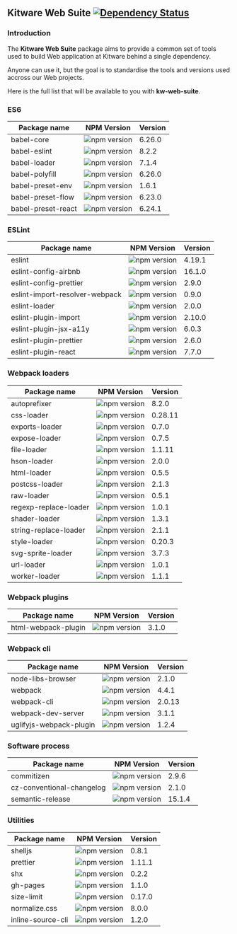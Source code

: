 ## Kitware Web Suite [![Dependency Status](https://img.shields.io/david/kitware/kw-web-suite.svg)](https://david-dm.org/kitware/kw-web-suite)

### Introduction

The **Kitware Web Suite** package aims to provide a common
set of tools used to build Web application at Kitware behind
a single dependency.

Anyone can use it, but the goal is to standardise
the tools and versions used accross our Web projects.

Here is the full list that will be available to you with **kw-web-suite**.

### ES6

Package name                            | NPM Version                                                      | Version
--------------------------------------- | ---------------------------------------------------------------- | ---------
babel-core                              | ![npm version](https://badge.fury.io/js/babel-core.svg)          | 6.26.0
babel-eslint                            | ![npm version](https://badge.fury.io/js/babel-eslint.svg)        | 8.2.2
babel-loader                            | ![npm version](https://badge.fury.io/js/babel-loader.svg)        | 7.1.4
babel-polyfill                          | ![npm version](https://badge.fury.io/js/babel-polyfill.svg)      | 6.26.0
babel-preset-env                        | ![npm version](https://badge.fury.io/js/babel-preset-env.svg)    | 1.6.1
babel-preset-flow                       | ![npm version](https://badge.fury.io/js/babel-preset-flow.svg)   | 6.23.0
babel-preset-react                      | ![npm version](https://badge.fury.io/js/babel-preset-react.svg)  | 6.24.1

### ESLint

Package name                   | NPM Version                                                                | Version
------------------------------ | -------------------------------------------------------------------------- | --------
eslint                         | ![npm version](https://badge.fury.io/js/eslint.svg)                        | 4.19.1
eslint-config-airbnb           | ![npm version](https://badge.fury.io/js/eslint-config-airbnb.svg)          | 16.1.0
eslint-config-prettier         | ![npm version](https://badge.fury.io/js/eslint-config-prettier.svg)        | 2.9.0
eslint-import-resolver-webpack | ![npm version](https://badge.fury.io/js/eslint-import-resolver-webpack.svg)| 0.9.0
eslint-loader                  | ![npm version](https://badge.fury.io/js/eslint-loader.svg)                 | 2.0.0
eslint-plugin-import           | ![npm version](https://badge.fury.io/js/eslint-plugin-import.svg)          | 2.10.0
eslint-plugin-jsx-a11y         | ![npm version](https://badge.fury.io/js/eslint-plugin-jsx-a11y.svg)        | 6.0.3
eslint-plugin-prettier         | ![npm version](https://badge.fury.io/js/eslint-plugin-prettier.svg)        | 2.6.0
eslint-plugin-react            | ![npm version](https://badge.fury.io/js/eslint-plugin-react.svg)           | 7.7.0

### Webpack loaders

Package name          | NPM Version                                                       | Version
--------------------- | ----------------------------------------------------------------- | --------
autoprefixer          | ![npm version](https://badge.fury.io/js/autoprefixer.svg)         | 8.2.0
css-loader            | ![npm version](https://badge.fury.io/js/css-loader.svg)           | 0.28.11
exports-loader        | ![npm version](https://badge.fury.io/js/exports-loader.svg)       | 0.7.0
expose-loader         | ![npm version](https://badge.fury.io/js/expose-loader.svg)        | 0.7.5
file-loader           | ![npm version](https://badge.fury.io/js/file-loader.svg)          | 1.1.11
hson-loader           | ![npm version](https://badge.fury.io/js/hson-loader.svg)          | 2.0.0
html-loader           | ![npm version](https://badge.fury.io/js/html-loader.svg)          | 0.5.5
postcss-loader        | ![npm version](https://badge.fury.io/js/postcss-loader.svg)       | 2.1.3
raw-loader            | ![npm version](https://badge.fury.io/js/raw-loader.svg)           | 0.5.1
regexp-replace-loader | ![npm version](https://badge.fury.io/js/regexp-replace-loader.svg)| 1.0.1
shader-loader         | ![npm version](https://badge.fury.io/js/shader-loader.svg)        | 1.3.1
string-replace-loader | ![npm version](https://badge.fury.io/js/string-replace-loader.svg)| 2.1.1
style-loader          | ![npm version](https://badge.fury.io/js/style-loader.svg)         | 0.20.3
svg-sprite-loader     | ![npm version](https://badge.fury.io/js/svg-sprite-loader.svg)    | 3.7.3
url-loader            | ![npm version](https://badge.fury.io/js/url-loader.svg)           | 1.0.1
worker-loader         | ![npm version](https://badge.fury.io/js/worker-loader.svg)        | 1.1.1

### Webpack plugins

Package name        | NPM Version                                                      | Version
------------------- | ---------------------------------------------------------------- | --------
html-webpack-plugin | ![npm version](https://badge.fury.io/js/html-webpack-plugin.svg) | 3.1.0

### Webpack cli

Package name            | NPM Version                                                          | Version
----------------------- | -------------------------------------------------------------------- | --------
node-libs-browser       | ![npm version](https://badge.fury.io/js/node-libs-browser.svg)       | 2.1.0
webpack                 | ![npm version](https://badge.fury.io/js/webpack.svg)                 | 4.4.1
webpack-cli             | ![npm version](https://badge.fury.io/js/webpack-cli.svg)             | 2.0.13
webpack-dev-server      | ![npm version](https://badge.fury.io/js/webpack-dev-server.svg)      | 3.1.1
uglifyjs-webpack-plugin | ![npm version](https://badge.fury.io/js/uglifyjs-webpack-plugin.svg) | 1.2.4

### Software process

Package name              | NPM Version                                                            | Version
------------------------- | ---------------------------------------------------------------------- | --------
commitizen                | ![npm version](https://badge.fury.io/js/commitizen.svg)                | 2.9.6
cz-conventional-changelog | ![npm version](https://badge.fury.io/js/cz-conventional-changelog.svg) | 2.1.0
semantic-release          | ![npm version](https://badge.fury.io/js/semantic-release.svg)          | 15.1.4

### Utilities

Package name      | NPM Version                                                    | Version
----------------- | -------------------------------------------------------------- | --------
shelljs           | ![npm version](https://badge.fury.io/js/shelljs.svg)           | 0.8.1
prettier          | ![npm version](https://badge.fury.io/js/prettier.svg)          | 1.11.1
shx               | ![npm version](https://badge.fury.io/js/shx.svg)               | 0.2.2
gh-pages          | ![npm version](https://badge.fury.io/js/gh-pages.svg)          | 1.1.0
size-limit        | ![npm version](https://badge.fury.io/js/size-limit.svg)        | 0.17.0
normalize.css     | ![npm version](https://badge.fury.io/js/normalize.css.svg)     | 8.0.0
inline-source-cli | ![npm version](https://badge.fury.io/js/inline-source-cli.svg) | 1.2.0
